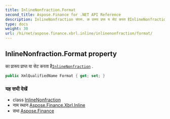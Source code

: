 ```yaml
---
title: InlineNonfraction.Format
second_title: Aspose.Finance for .NET API Reference
description: InlineNonfraction संपत्त. क प्ररूप प्रप्त य सेट करत हैInlineNonfraction .
type: docs
weight: 30
url: /hi/net/aspose.finance.xbrl.inline/inlinenonfraction/format/
---
```

## InlineNonfraction.Format property

का प्रारूप प्राप्त या सेट करता है[`InlineNonfraction`](../) .

```csharp
public XmlQualifiedName Format { get; set; }
```

### यह सभी देखें

* class [InlineNonfraction](../)
* नाम स्थान [Aspose.Finance.Xbrl.Inline](../../inlinenonfraction/)
* सभा [Aspose.Finance](../../../)


